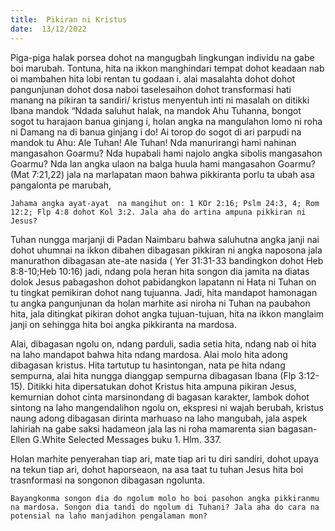 ```yaml
---
title:  Pikiran ni Kristus
date:  13/12/2022
---
```


Piga-piga halak porsea dohot na mangugbah lingkungan individu na gabe boi marubah. Tontuna, hita na ikkon manghindari tempat dohot keadaan nab oi mambahen hita lobi rentan tu godaan i. alai masalahta dohot dohot pangunjunan dohot dosa naboi taselesaihon dohot transformasi hati manang na pikiran ta sandiri/ kristus menyentuh inti ni masalah on ditikki Ibana mandok “Ndada saluhut halak, na mandok Ahu Tuhanna, bongot sogot tu harajaon banua ginjang i, holan angka na mangulahon lomo ni roha ni Damang na di banua ginjang i do! Ai torop do sogot di ari parpudi na mandok tu Ahu: Ale Tuhan! Ale Tuhan! Nda manurirangi hami nahinan mangasahon Goarmu? Nda hupabali hami najolo angka sibolis mangasahon Goarmu? Nda lan angka ulaon na balga huula hami mangasahon Goarmu? (Mat 7:21,22) jala na marlapatan maon bahwa pikkiranta porlu ta ubah  asa pangalonta pe marubah,

`Jahama angka ayat-ayat  na mangihut on: 1 KOr 2:16; Pslm 24:3, 4; Rom 12:2; Flp 4:8 dohot Kol 3:2. Jala aha do artina ampuna pikkiran ni Jesus?`

Tuhan nungga marjanji di Padan Naimbaru bahwa saluhutna angka janji nai dohot uhumnai  na ikkon dibahen dibagasan pikkiran ni angka naposona jala manurathon dibagasan ate-ate nasida ( Yer 31:31-33 bandingkon dohot Heb 8:8-10;Heb 10:16) jadi, ndang pola heran hita songon dia jamita na diatas  dolok  Jesus  pabagashon  dohot  pabidangkon  lapatann ni Hata ni Tuhan on tu tingkat pemikiran dohot nang tujuanna. Jadi, hita mandapot hamonagan tu angka pangunjunan da holan marhite asi niroha ni Tuhan na paubahon hita, jala ditingkat pikiran dohot angka tujuan-tujuan, hita na ikkon manglaim janji on sehingga hita boi angka pikkiranta na mardosa.

Alai, dibagasan ngolu on, ndang parduli, sadia setia hita, ndang nab oi hita na laho mandapot bahwa hita ndang mardosa. Alai molo hita adong dibagasan kristus. Hita tartutup tu hasintongan, nata pe hita ndang sempurna, alai hita nungga dianggap sempurna dibagasan Ibana (Flp 3:12-15). Ditikki hita dipersatukan dohot Kristus hita ampuna pikiran Jesus, kemurnian dohot cinta marsinondang di bagasan karakter, lambok dohot sintong na laho mangendalihon ngolu on, ekspresi ni wajah berubah, kristus naung adong dibagasan dirinta marhuaso na laho mangubah, jala aspek lahiriah na gabe saksi hadameon jala las ni roha mamarenta sian bagasan- Ellen G.White Selected Messages buku 1. Hlm. 337.

Holan marhite penyerahan tiap ari, mate tiap ari tu diri sandiri, dohot upaya na tekun tiap ari, dohot haporseaon, na asa taat tu tuhan Jesus hita boi trasnformasi na songonon dibagasan ngolunta.

`Bayangkonma songon dia do ngolum molo ho boi pasohon angka pikkiranmu na mardosa. Songon dia tandi do ngolum di Tuhani? Jala aha do cara na potensial na laho manjadihon pengalaman mon?`